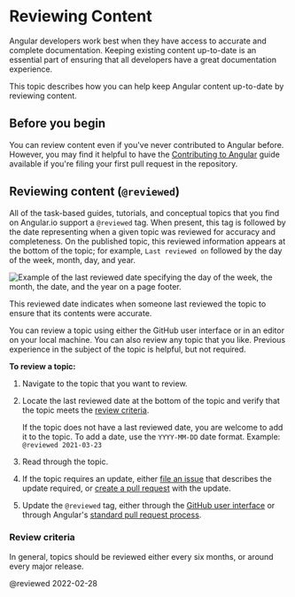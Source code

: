 # Reviewing Content

Angular developers work best when they have access to accurate and complete documentation.
Keeping existing content up-to-date is an essential part of ensuring that all developers have a great documentation experience.

This topic describes how you can help keep Angular content up-to-date by reviewing content.

## Before you begin

You can review content even if you've never contributed to Angular before.
However, you may find it helpful to have the [Contributing to Angular](https://github.com/angular/angular/blob/main/CONTRIBUTING.md) guide available if you're filing your first pull request in the repository.

## Reviewing content (`@reviewed`)

All of the task-based guides, tutorials, and conceptual topics that you find on Angular.io support a `@reviewed` tag.
When present, this tag is followed by the date representing when a given topic was reviewed for accuracy and completeness.
On the published topic, this reviewed information appears at the bottom of the topic; for example, `Last reviewed on` followed by the day of the week, month, day, and year.

<div class="lightbox">

<img alt="Example of the last reviewed date specifying the day of the week, the month, the date, and the year on a page footer." src="generated/images/guide/contributors-guide/last-reviewed.png">

</div>

This reviewed date indicates when someone last reviewed the topic to ensure that its contents were accurate.

You can review a topic using either the GitHub user interface or in an editor on your local machine.
You can also review any topic that you like.
 Previous experience in the subject of the topic is helpful, but not required.

**To review a topic:**

1. Navigate to the topic that you want to review.

1. Locate the last reviewed date at the bottom of the topic and verify that the topic meets the [review criteria](#review-criteria).

   If the topic does not have a last reviewed date, you are welcome to add it to the topic.
   To add a date, use the `YYYY-MM-DD` date format.
   Example:
   `@reviewed 2021-03-23`

1. Read through the topic.

1. If the topic requires an update, either [file an issue](https://github.com/angular/angular/blob/main/CONTRIBUTING.md#submit-issue) that describes the update required, or [create a pull request](https://github.com/angular/angular/blob/main/CONTRIBUTING.md#submit-pr) with the update.

1. Update the `@reviewed` tag, either through the [GitHub user interface](guide/updating-content-github-ui) or through Angular's [standard pull request process](https://github.com/angular/angular/blob/main/CONTRIBUTING.md#submit-pr).

<a id="review-criteria"></a>

### Review criteria

In general, topics should be reviewed either every six months, or around every major release.

<!-- links -->

<!-- external links -->

<!-- end links -->

@reviewed 2022-02-28